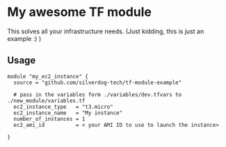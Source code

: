 # My awesome TF module
This solves all your infrastructure needs. (Just kidding, this is just an example :) )

## Usage
~~~
module "my_ec2_instance" {
  source = "github.com/silverdog-tech/tf-module-example"

  # pass in the variables form ./variables/dev.tfvars to ./new_module/variables.tf
  ec2_instance_type   = "t3.micro"
  ec2_instance_name   = "My instance"
  number_of_instances = 1
  ec2_ami_id          = < your AMI ID to use to launch the instance>

}
~~~